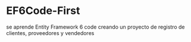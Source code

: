 # EF6Code-First
se aprende Entity Framework 6 code creando un proyecto de registro de clientes, proveedores y vendedores
